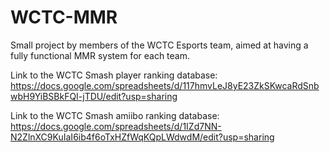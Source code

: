 # WCTC-MMR
Small project by members of the WCTC Esports team, aimed at having a fully functional MMR system for each team.

Link to the WCTC Smash player ranking database:
https://docs.google.com/spreadsheets/d/117hmvLeJ8yE23ZkSKwcaRdSnbwbH9YiBSBkFQI-jTDU/edit?usp=sharing

Link to the WCTC Smash amiibo ranking database:
https://docs.google.com/spreadsheets/d/1IZd7NN-N2ZlnXC9KuIaI6ib4f6oTxHZfWqKQpLWdwdM/edit?usp=sharing 